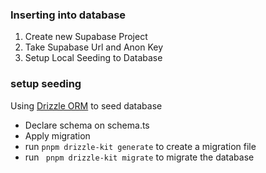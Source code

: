 ### Inserting into database

1. Create new Supabase Project
2. Take Supabase Url and Anon Key
3. Setup Local Seeding to Database

### setup seeding

Using [Drizzle ORM](https://orm.drizzle.team/) to seed database

- Declare schema on schema.ts
- Apply migration
- run `pnpm drizzle-kit generate` to create a migration file
- run ` pnpm drizzle-kit migrate` to migrate the database
